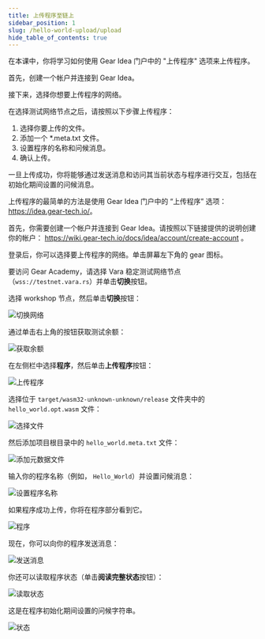 ```yaml
---
title: 上传程序至链上
sidebar_position: 1
slug: /hello-world-upload/upload
hide_table_of_contents: true
---
```


在本课中，你将学习如何使用 Gear Idea 门户中的 "上传程序" 选项来上传程序。

首先，创建一个帐户并连接到 Gear Idea。

接下来，选择你想要上传程序的网络。

在选择测试网络节点之后，请按照以下步骤上传程序：

  1. 选择你要上传的文件。
  2. 添加一个 *.meta.txt 文件。
  3. 设置程序的名称和问候消息。
  4. 确认上传。

一旦上传成功，你将能够通过发送消息和访问其当前状态与程序进行交互，包括在初始化期间设置的问候消息。

上传程序的最简单的方法是使用 Gear Idea 门户中的 “上传程序” 选项： <https://idea.gear-tech.io/>。

首先，你需要创建一个帐户并连接到 Gear Idea。请按照以下链接提供的说明创建你的帐户： <https://wiki.gear-tech.io/docs/idea/account/create-account> 。

登录后，你可以选择要上传程序的网络。单击屏幕左下角的 gear 图标。

要访问 Gear Academy，请选择 Vara 稳定测试网络节点（`wss://testnet.vara.rs`）并单击**切换**按钮。

选择 workshop 节点，然后单击**切换**按钮：

![切换网络](/img/08/switch-network.png)

通过单击右上角的按钮获取测试余额：

![获取余额](/img/08/get-balance.jpg)

在左侧栏中选择**程序**，然后单击**上传程序**按钮：

![上传程序](/img/08/upload-program.jpg)

选择位于 `target/wasm32-unknown-unknown/release` 文件夹中的` hello_world.opt.wasm` 文件：

![选择文件](/img/08/choose-file.jpg)

然后添加项目根目录中的 `hello_world.meta.txt` 文件：

![添加元数据文件](/img/08/add-meta-file.jpg)

输入你的程序名称（例如， `Hello_World`）并设置问候消息：

![设置程序名称](/img/08/set-program-name.jpg)

如果程序成功上传，你将在程序部分看到它。

![程序](/img/08/programs.jpg)

现在，你可以向你的程序发送消息：

![发送消息](/img/08/send-message.jpg)

你还可以读取程序状态（单击**阅读完整状态**按钮）：

![读取状态](/img/08/read-state.jpg)

这是在程序初始化期间设置的问候字符串。

![状态](/img/08/state.jpg)
